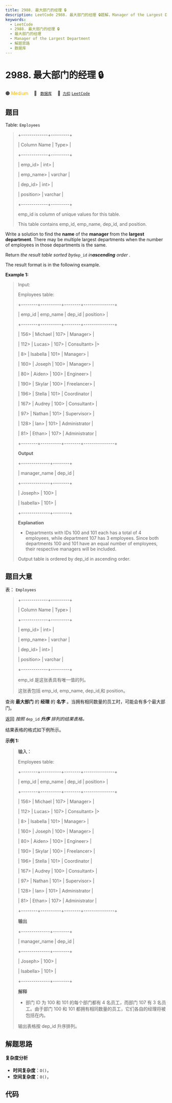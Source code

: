 ```yaml
---
title: 2988. 最大部门的经理 🔒
description: LeetCode 2988. 最大部门的经理 🔒题解，Manager of the Largest Department，包含解题思路、复杂度分析以及完整的 JavaScript 代码实现。
keywords:
  - LeetCode
  - 2988. 最大部门的经理 🔒
  - 最大部门的经理
  - Manager of the Largest Department
  - 解题思路
  - 数据库
---
```


# 2988. 最大部门的经理 🔒

🟠 <font color=#ffb800>Medium</font>&emsp; 🔖&ensp; [`数据库`](/tag/database.md)&emsp; 🔗&ensp;[`力扣`](https://leetcode.cn/problems/manager-of-the-largest-department) [`LeetCode`](https://leetcode.com/problems/manager-of-the-largest-department)

## 题目

Table: `Employees`

> 
> 
> 
> 
> 
> +-------------+---------+
> 
> | Column Name | Type> 
> |
> 
> +-------------+---------+
> 
> | emp_id> 
>   | int> 
>  |
> 
> | emp_name> 
> | varchar |
> 
> | dep_id> 
>   | int> 
>  |
> 
> | position> 
> | varchar |
> 
> +-------------+---------+
> 
> emp_id is column of unique values for this table.
> 
> This table contains emp_id, emp_name, dep_id, and position.
> 
> 

Write a solution to find the **name** of the **manager** from the **largest
department**. There may be multiple largest departments when the number of
employees in those departments is the same.

Return _the result table sorted by_`dep_id` _in**ascending** order_ _._

The result format is in the following example.



**Example 1:**

> Input: 
> 
> Employees table:
> 
> +--------+----------+--------+---------------+
> 
> | emp_id | emp_name | dep_id | position> 
>   | 
> 
> +--------+----------+--------+---------------+
> 
> | 156> 
> | Michael  | 107> 
> | Manager> 
>    |
> 
> | 112> 
> | Lucas> 
> | 107> 
> | Consultant> 
> |> 
> 
> 
> | 8> 
>   | Isabella | 101> 
> | Manager> 
>    | 
> 
> | 160> 
> | Joseph   | 100> 
> | Manager> 
>    | 
> 
> | 80> 
>  | Aiden> 
> | 100> 
> | Engineer> 
>   | 
> 
> | 190> 
> | Skylar   | 100> 
> | Freelancer> 
> | 
> 
> | 196> 
> | Stella   | 101> 
> | Coordinator   |
> 
> | 167> 
> | Audrey   | 100> 
> | Consultant> 
> |
> 
> | 97> 
>  | Nathan   | 101> 
> | Supervisor> 
> |
> 
> | 128> 
> | Ian> 
>   | 101> 
> | Administrator |
> 
> | 81> 
>  | Ethan> 
> | 107> 
> | Administrator |
> 
> +--------+----------+--------+---------------+
> 
> **Output**
> 
> +--------------+--------+
> 
> | manager_name | dep_id | 
> 
> +--------------+--------+
> 
> | Joseph> 
>    | 100> 
> | 
> 
> | Isabella> 
>  | 101> 
> | 
> 
> +--------------+--------+
> 
> **Explanation**
> - Departments with IDs 100 and 101 each has a total of 4 employees, while department 107 has 3 employees. Since both departments 100 and 101 have an equal number of employees, their respective managers will be included.
> 
> Output table is ordered by dep_id in ascending order.
> 
> 
> 
> 


## 题目大意

表： `Employees`

> 
> 
> 
> 
> 
> +-------------+---------+
> 
> | Column Name | Type> 
> |
> 
> +-------------+---------+
> 
> | emp_id> 
>   | int> 
>  |
> 
> | emp_name> 
> | varchar |
> 
> | dep_id> 
>   | int> 
>  |
> 
> | position> 
> | varchar |
> 
> +-------------+---------+
> 
> emp_id 是这张表具有唯一值的列。
> 
> 这张表包括 emp_id, emp_name, dep_id,和 position。
> 
> 

查询 **最大部门** 的 **经理**  的 **名字** 。当拥有相同数量的员工时，可能会有多个最大部门。

返回 _按照_ `dep_id` _**升序** 排列的结果表格。_

结果表格的格式如下例所示。



**示例 1:**

> 
> 
> 
> 
> 
> **输入：**
> 
> Employees table:
> 
> +--------+----------+--------+---------------+
> 
> | emp_id | emp_name | dep_id | position> 
>   | 
> 
> +--------+----------+--------+---------------+
> 
> | 156> 
> | Michael  | 107> 
> | Manager> 
>    |
> 
> | 112> 
> | Lucas> 
> | 107> 
> | Consultant> 
> |> 
> 
> 
> | 8> 
>   | Isabella | 101> 
> | Manager> 
>    | 
> 
> | 160> 
> | Joseph   | 100> 
> | Manager> 
>    | 
> 
> | 80> 
>  | Aiden> 
> | 100> 
> | Engineer> 
>   | 
> 
> | 190> 
> | Skylar   | 100> 
> | Freelancer> 
> | 
> 
> | 196> 
> | Stella   | 101> 
> | Coordinator   |
> 
> | 167> 
> | Audrey   | 100> 
> | Consultant> 
> |
> 
> | 97> 
>  | Nathan   | 101> 
> | Supervisor> 
> |
> 
> | 128> 
> | Ian> 
>   | 101> 
> | Administrator |
> 
> | 81> 
>  | Ethan> 
> | 107> 
> | Administrator |
> 
> +--------+----------+--------+---------------+
> 
> **输出**
> 
> +--------------+--------+
> 
> | manager_name | dep_id | 
> 
> +--------------+--------+
> 
> | Joseph> 
>    | 100> 
> | 
> 
> | Isabella> 
>  | 101> 
> | 
> 
> +--------------+--------+
> 
> **解释**
> - 部门 ID 为 100 和 101 的每个部门都有 4 名员工，而部门 107 有 3 名员工。由于部门 100 和 101 都拥有相同数量的员工，它们各自的经理将被包括在内。
> 
> 输出表格按 dep_id 升序排列。
> 
> 
> 
> 


## 解题思路

#### 复杂度分析

- **时间复杂度**：`O()`，
- **空间复杂度**：`O()`，

## 代码

```javascript

```